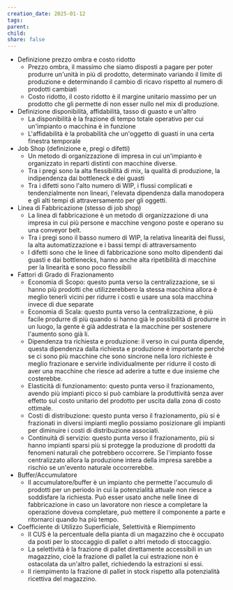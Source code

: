 ```yaml
---
creation_date: 2025-01-12
tags: 
parent: 
child: 
share: false
---
```

- Definizione prezzo ombra e costo ridotto
	- Prezzo ombra, il massimo che siamo disposti a pagare per poter produrre un'unità in più di prodotto, determinato variando il limite di produzione e determinando il cambio di ricavo rispetto al numero di prodotti cambiati
	- Costo ridotto, il costo ridotto è il margine unitario massimo per un prodotto che gli permette di non esser nullo nel mix di produzione.
- Definizione disponibilità, affidabilità, tasso di guasto e un'altro
	- La disponibilità è la frazione di tempo totale operativo per cui un'impianto o macchina è in funzione
	- L'affidabilità è la probabilità che un'oggetto di guasti in una certa finestra temporale
- Job Shop (definizione e, pregi o difetti)
	- Un metodo di organizzazione di impresa in cui un'impianto è organizzato in reparti distinti con macchine diverse.
	- Tra i pregi sono la alta flessibilità di mix, la qualità di produzione, la indipendenza dai bottleneck e dei guasti
	- Tra i difetti sono l'alto numero di WIP, i flussi complicati e tendenzialmente non lineari, l'elevata dipendenza dalla manodopera e gli alti tempi di attraversamento per gli oggetti.
- Linea di Fabbricazione (stesso di job shop)
	- La linea di fabbricazione è un metodo di organizzazione di una impresa in cui più persone e macchine vengono poste e operano su una conveyor belt.
	- Tra i pregi sono il basso numero di WIP, la relativa linearità dei flussi, la alta automatizzazione e i bassi tempi di attraversamento
	- I difetti sono che le linee di fabbricazione sono molto dipendenti dai guasti e dai bottlenecks, hanno anche alta ripetibilità di macchine per la linearità e sono poco flessibili
- Fattori di Grado di Frazionamento
	- Economia di Scopo: questo punta verso la centralizzazione, se si hanno più prodotti che utilizzerebbero la stessa macchina allora è meglio tenerli vicini per ridurre i costi e usare una sola macchina invece di due separate
	- Economia di Scala: questo punta verso la centralizzazione, è più facile produrre di più quando si hanno già le possibilità di produrre in un luogo, la gente è già addestrata e la macchine per sostenere l'aumento sono già li.
	- Dipendenza tra richiesta e produzione: il verso in cui punta dipende, questa dipendenza dalla richiesta e produzione è importante perché se ci sono più macchine che sono sincrone nella loro richieste è meglio frazionare e servirle individualmente per ridurre il costo di aver una macchine che riesce ad aderire a tutte e due insieme che costerebbe.
	- Elasticità di funzionamento: questo punta verso il frazionamento, avendo più impianti picco si può cambiare la produttività senza aver effetto sul costo unitario del prodotto per uscita dalla zona di costo ottimale.
	- Costi di distribuzione: questo punta verso il frazionamento, più si è frazionati in diversi impianti meglio possiamo posizionare gli impianti per diminuire i costi di distribuzione associati.
	- Continuità di servizio: questo punta verso il frazionamento, più si hanno impianti sparsi più si protegge la produzione di prodotti da fenomeni naturali che potrebbero occorrere. Se l'impianto fosse centralizzato allora la produzione intera della impresa sarebbe a rischio se un'evento naturale occorrerebbe.
- Buffer/Accumulatore
	- Il accumulatore/buffer è un impianto che permette l'accumulo di prodotti per un periodo in cui la potenzialità attuale non riesce a soddisfare la richiesta. Può esser usato anche nelle linee di fabbricazione in caso un lavoratore non riesce a completare la operazione doveva completare, può mettere il componente a parte e ritornarci quando ha più tempo.
- Coefficiente di Utilizzo Superficiale, Selettività e Riempimento
	- Il CUS è la percentuale della pianta di un magazzino che è occupato da posti per lo stoccaggio di pallet o altri metodo di stoccaggio.
	- La selettività è la frazione di pallet direttamente accessibili in un magazzino, cioè la frazione di pallet la cui estrazione non è ostacolata da un'altro pallet, richiedendo la estrazioni si essi.
	- Il riempimento la frazione di pallet in stock rispetto alla potenzialità ricettiva del magazzino.
